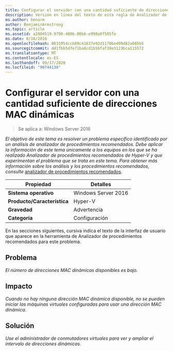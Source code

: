 ```yaml
---
title: Configurar el servidor con una cantidad suficiente de direcciones MAC dinámicas
description: Versión en línea del texto de esta regla de Analizador de procedimientos recomendados.
ms.author: benarm
author: BenjaminArmstrong
ms.topic: article
ms.assetid: a2804519-9790-4006-80b6-e990a8f505fe
ms.date: 8/16/2016
ms.openlocfilehash: 0631954ccb89c41637e92d1170bed99d82a085b5
ms.sourcegitcommit: dd1fbb5d7e71ba8cd1b5bfaf38e3123bca115572
ms.translationtype: MT
ms.contentlocale: es-ES
ms.lasthandoff: 09/17/2020
ms.locfileid: "90744130"
---
```

# <a name="configure-the-server-with-a-sufficient-amount-of-dynamic-mac-addresses"></a>Configurar el servidor con una cantidad suficiente de direcciones MAC dinámicas

>Se aplica a: Windows Server 2016

*El objetivo de este tema es resolver un problema específico identificado por un análisis de analizador de procedimientos recomendados. Debe aplicar la información de este tema únicamente a los equipos en los que se ha realizado Analizador de procedimientos recomendados de Hyper-V y que experimentan el problema que se trata en este tema. Para obtener más información sobre los análisis y los procedimientos recomendados, consulte* [analizador de procedimientos recomendados](https://go.microsoft.com/fwlink/?LinkId=122786).

|Propiedad|Detalles|
|-|-|
|**Sistema operativo**|Windows Server 2016|
|**Producto/Característica**|Hyper-V|
|**Gravedad**|Advertencia|
|**Categoría**|Configuración|

En las secciones siguientes, cursiva indica el texto de la interfaz de usuario que aparece en la herramienta de Analizador de procedimientos recomendados para este problema.

## <a name="issue"></a>Problema

*El número de direcciones MAC dinámicas disponibles es bajo.*

## <a name="impact"></a>Impacto

*Cuando no hay ninguna dirección MAC dinámica disponible, no se pueden iniciar las máquinas virtuales configuradas para usar una dirección MAC dinámica.*

## <a name="resolution"></a>Solución

*Use el administrador de conmutadores virtuales para ver y ampliar el intervalo de direcciones dinámicas.*



